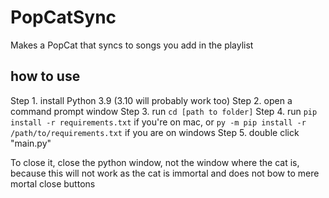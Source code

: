 # PopCatSync
 Makes a PopCat that syncs to songs you add in the playlist


## how to use
Step 1. install Python 3.9 (3.10 will probably work too)
Step 2. open a command prompt window
Step 3. run `cd [path to folder]`
Step 4. run `pip install -r requirements.txt` if you're on mac, or `py -m pip install -r /path/to/requirements.txt` if you are on windows
Step 5. double click "main.py"

To close it, close the python window, not the window where the cat is, because this will not work as the cat is immortal and does not bow to mere mortal close buttons